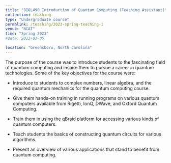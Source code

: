 ```yaml
---
title: "BIOL490 Introduction of Quantum Computing (Teaching Assistant)"
collection: teaching
type: "Undergraduate course"
permalink: /teaching/2023-spring-teaching-1
venue: "NCAT"
time: "Spring 2023"
#date: 2023-01-05

location: "Greensboro, North Carolina"
---
```

The purpose of the course was to introduce students to the fascinating field of quantum computing and inspire them to pursue a career in quantum technologies.
Some of the key objectives for the course were:
- Introduce to students to complex numbers, linear algebra, and the required quantum mechanics for the quantum computing course.

- Give them hands-on training in running programs on various quantum computers available from Rigetti, IonQ, DWave, and Oxford Quantum Computing.

- Train them in using the qBraid platform for accessing various kinds of quantum computers. 

- Teach students the basics of constructing quantum circuits for various algorithms.

- Present an overview of various applications that stand to benefit from quantum computing.

